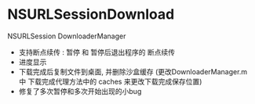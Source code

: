# NSURLSessionDownload
NSURLSession DownloaderManager

* 支持断点续传 : 暂停 和 暂停后退出程序的 断点续传
* 进度显示
* 下载完成后复制文件到桌面, 并删除沙盒缓存 (更改DownloaderManager.m 中 下载完成代理方法中的 caches 来更改下载完成保存位置)
* 修复了多次暂停和多次开始出现的小bug


